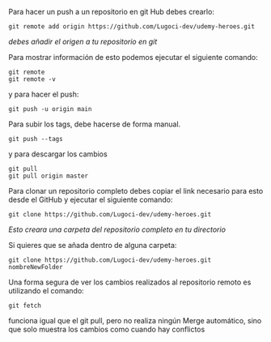 Para hacer un push a un repositorio en git Hub debes crearlo:

```CMD
git remote add origin https://github.com/Lugoci-dev/udemy-heroes.git
```
_debes añadir el origen a tu repositorio en git_

Para mostrar información de esto podemos ejecutar el siguiente comando:
```CMD
git remote
git remote -v
```
y para hacer el push:
```CMD
git push -u origin main
```

Para subir los tags, debe hacerse de forma manual.
```CMD
git push --tags
```
y para descargar los cambios
```CMD
git pull
git pull origin master
```

Para clonar un repositorio completo debes copiar el link necesario para esto desde el GitHub y ejecutar el siguiente comando:
```CMD
git clone https://github.com/Lugoci-dev/udemy-heroes.git
```
_Esto creara una carpeta del repositorio completo en tu directorio_

Si quieres que se añada dentro de alguna carpeta:
```CMD
git clone https://github.com/Lugoci-dev/udemy-heroes.git nombreNewFolder
```

Una forma segura de ver los cambios realizados al repositorio remoto es utilizando el comando:
```CMD
git fetch
```
funciona igual que el git pull, pero no realiza ningún Merge automático, sino que solo muestra los cambios como cuando hay conflictos